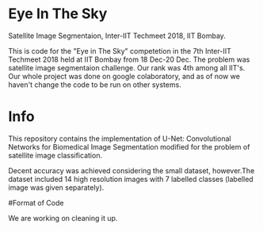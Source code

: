 # Eye In The Sky
Satellite Image Segmentaion, Inter-IIT Techmeet 2018, IIT Bombay.

This is code for the "Eye in The Sky" competetion in the 7th Inter-IIT Techmeet 2018 held at IIT Bombay from 18 Dec-20 Dec.
The problem was satellite image segmentaion challenge. 
Our rank was 4th among all IIT's.
Our whole project was done on google colaboratory, and as of now we haven't change the code to be run on other systems.

# Info
This repository contains the implementation of U-Net: Convolutional Networks for Biomedical Image Segmentation modified for the problem of satellite image classification.

Decent accuracy was achieved considering the small dataset, however.The dataset included 14 high resolution images with 7 labelled classes (labelled image was given separately).

#Format of Code

We are working on cleaning it up.
